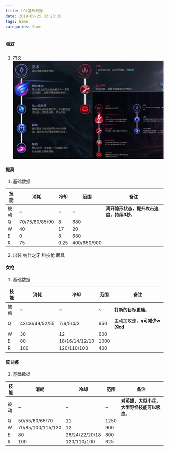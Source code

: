 ```yaml
---
title: LOL基础数据
date: 2019-09-25 02:23:28
tags: Game
categories: Game
---
```

##### 瑞兹
1. 符文
![符文](https://raw.githubusercontent.com/Wuyiwai/Source/master/%E7%91%9E%E5%85%B9%E7%AC%A6%E6%96%87.png)

<!--more-->

#### 提莫
1. 基础数据

技能 | 消耗 | 冷却 | 范围 | 备注
---|---|---|---|---
被动 | ~ | ~ | ~ | **离开隐形状态，提升攻击速度**，**持续3秒**。
Q | 70/75/80/85/90 | 8 | 680
W | 40 | 17 | 20
E | 0 | 8 | 680
R | 75 | 0.25 | 400/650/900

2. 出装
纳什之牙 科技枪 面具

#### 女枪
1. 基础数据

技能 | 消耗 | 冷却 | 范围 | 备注
---|---|---|---|---
被动 | ~ | ~ | ~ | **打新的目标更痛**。
Q | 43/46/49/52/55 | 7/6/5/4/3 | 650 | 主动加攻速，**q可减少w的cd**
W | 30 | 12 | 600
E | 80 | 18/16/14/12/10 | 1000
R | 100 | 120/110/100 | 400

#### 莫甘娜
1. 基础数据

技能 | 消耗 | 冷却 | 范围 | 备注
---|---|---|---|---
被动 | ~ | ~ | ~ | **对英雄，大型小兵，大型野怪技能可以吸血**。
Q | 50/55/60/65/70 | 11 | 1250 | 
W | 70/85/100/115/130 | 12 | 900
E | 80 | 26/24/22/20/18 | 800
R | 100 | 120/110/100 | 625
